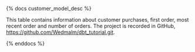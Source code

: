 {% docs customer_model_desc %}

This table contains information about customer purchases, first order, most recent order and number of orders. The project is recorded in GitHub, https://github.com/Wedmalm/dbt_tutorial.git.


{% enddocs %}